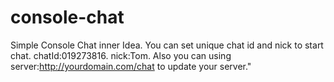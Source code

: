 # console-chat
Simple Console Chat inner Idea. 
You can set unique chat id and nick to start chat.
chatId:019273816.
nick:Tom.
Also you can using server:http://yourdomain.com/chat to update your server."
